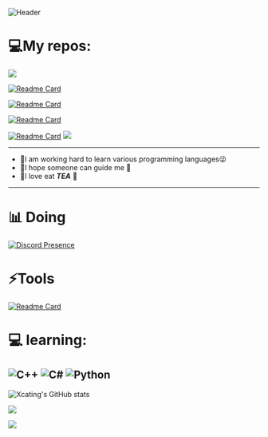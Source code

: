 
![Header](https://capsule-render.vercel.app/api?type=Waving&color=timeGradient&height=200&animation=fadeIn&section=header&text=Xcating🍵LOVEU&fontSize=35)




# 💻My repos:

![](https://camo.githubusercontent.com/fd114832a389b59adec5244841fbffa8089b1a314ce0acfa9f035c4a2676de50/68747470733a2f2f63646e2e6a7364656c6976722e6e65742f67682f73756e3032323553554e2f73756e3032323553554e2f6173736574732f696d616765732f68722e676966)

[![Readme Card](https://github-readme-stats.vercel.app/api/pin/?username=Xcating&repo=Json_Integration&theme=chartreuse-dark)](https://github.com/Xcating/Json_Integration)

[![Readme Card](https://github-readme-stats.vercel.app/api/pin/?username=Xcating&repo=GhTrTool&theme=chartreuse-dark)](https://github.com/Xcating/GhTrTool)

[![Readme Card](https://github-readme-stats.vercel.app/api/pin/?username=Xcating&repo=random-Json&theme=chartreuse-dark)](https://github.com/Xcating/random-Json)

[![Readme Card](https://github-readme-stats.vercel.app/api/pin/?username=Xcating&repo=xcating.github.io&theme=chartreuse-dark)](https://github.com/Xcating/xcating.github.io)
![](https://camo.githubusercontent.com/fd114832a389b59adec5244841fbffa8089b1a314ce0acfa9f035c4a2676de50/68747470733a2f2f63646e2e6a7364656c6976722e6e65742f67682f73756e3032323553554e2f73756e3032323553554e2f6173736574732f696d616765732f68722e676966)


---

- 🍵I am working hard to learn various programming languages😜
- 🍵I hope someone can guide me 🥰
- 🍵I love eat ***TEA*** 🍵

---

# 📊 Doing
[![Discord Presence](https://lanyard.cnrad.dev/api/995140672275349596)](https://discord.com/users/995140672275349596)
# ⚡Tools
[![Readme Card](https://github-readme-stats.vercel.app/api/pin/?username=Perfare&repo=Il2CppDumper&theme=chartreuse-dark)](https://github.com/anuraghazra/github-readme-stats)
# 💻 learning:
![C++](https://img.shields.io/badge/c++-%2300599C.svg?style=for-the-badge&logo=c%2B%2B&logoColor=white) ![C#](https://img.shields.io/badge/Jvav-%232C2D72.svg?style=for-the-badge&logo=C+&logoColor=white) ![Python](https://img.shields.io/badge/python-%232C2D72.svg?style=for-the-badge&logo=lua&logoColor=white)
---
![Xcating's GitHub stats](https://github-readme-stats.vercel.app/api?username=Xcating&count_private=true&theme=chartreuse-dark)

![](https://github-readme-stats.vercel.app/api/top-langs/?username=Xcating&layout=compact&theme=chartreuse-dark)

![](https://komarev.com/ghpvc/?username=Xcating&color=green)
